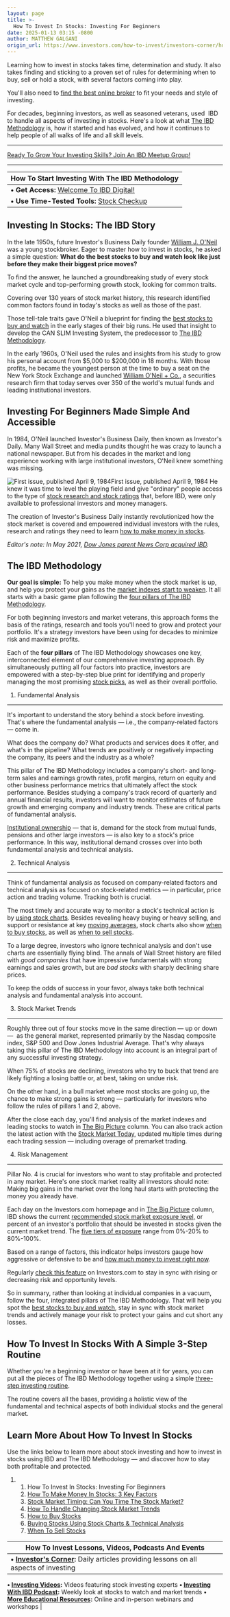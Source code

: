 ```yaml
---
layout: page
title: >-
  How To Invest In Stocks: Investing For Beginners
date: 2025-01-13 03:15 -0800
author: MATTHEW GALGANI
origin_url: https://www.investors.com/how-to-invest/investors-corner/how-to-invest-in-stocks-investing-for-beginners
---
```





Learning how to invest in stocks takes time, determination and study. It also takes finding and sticking to a proven set of rules for determining when to buy, sell or hold a stock, with several factors coming into play.




You'll also need to [find the best online broker](https://www.investors.com/best-online-brokers-2024/) to fit your needs and style of investing.


For decades, beginning investors, as well as seasoned veterans, used  IBD to handle all aspects of investing in stocks. Here's a look at what [The IBD Methodology](https://www.investors.com/how-to-invest/investors-corner/stock-market-investing-ibd-methodology/) is, how it started and has evolved, and how it continues to help people of all walks of life and all skill levels.




---


[Ready To Grow Your Investing Skills? Join An IBD Meetup Group!](https://www.investors.com/how-to-invest/how-to-invest-in-stocks-socially-with-ibd-meetup-groups/)




---




| How To Start Investing With The IBD Methodology |
| --- |
| **• Get Access:** [Welcome To IBD Digital!](https://shop.investors.com/offer/splashresponsive.aspx?id=IBD-New-Member&intcode=NewMemberP)
**• Use Time-Tested Tools:** [Stock Checkup](http://research.investors.com/stockcheckup.aspx) | [Stock Lists](https://www.investors.com/stock-lists/stocks-to-watch-top-rated-ipos-big-caps-and-growth-stocks/) | [Stock Screener](https://www.investors.com/research/best-stocks-to-buy-watch-ibd-screen-of-the-day/) | [Stock Charts](http://research.investors.com/stock-charts/nasdaq-nasdaq-composite-0ndqc.htm) |


**Investing In Stocks: The IBD Story**
--------------------------------------


In the late 1950s, future Investor's Business Daily founder [William J. O'Neil](https://www.investors.com/news/william-oneil-legendary-investor-ibd-founder-canslim-creator/) was a young stockbroker. Eager to master how to invest in stocks, he asked a simple question: **What do the best stocks to buy and watch look like just before they make their biggest price moves?**


To find the answer, he launched a groundbreaking study of every stock market cycle and top-performing growth stock, looking for common traits.


Covering over 130 years of stock market history, this research identified common factors found in today's stocks as well as those of the past.


Those tell-tale traits gave O'Neil a blueprint for finding the [best stocks to buy and watch](https://www.investors.com/research/best-stocks-to-buy-now/) in the early stages of their big runs. He used that insight to develop the CAN SLIM Investing System, the predecessor to [The IBD Methodology](https://www.investors.com/how-to-invest/investors-corner/stock-market-investing-ibd-methodology/).


In the early 1960s, O'Neil used the rules and insights from his study to grow his personal account from \$5,000 to \$200,000 in 18 months. With those profits, he became the youngest person at the time to buy a seat on the New York Stock Exchange and launched [William O'Neil + Co.](https://www.daicompanies.com/the-dai-companies/), a securities research firm that today serves over 350 of the world's mutual funds and leading institutional investors.


**Investing For Beginners Made Simple And Accessible**
------------------------------------------------------


In 1984, O'Neil launched Investor's Business Daily, then known as Investor's Daily. Many Wall Street and media pundits thought he was crazy to launch a national newspaper. But from his decades in the market and long experience working with large institutional investors, O'Neil knew something was missing.


![First issue, published April 9, 1984](https://www.investors.com/wp-content/uploads/2021/02/FirstIssue.jpg)First issue, published April 9, 1984
He knew it was time to level the playing field and give "ordinary" people access to the type of [stock research and stock ratings](https://www.investors.com/how-to-invest/how-to-buy-stocks-using-stock-lists-stock-ratings-stock-screener) that, before IBD, were only available to professional investors and money managers.


The creation of Investor's Business Daily instantly revolutionized how the stock market is covered and empowered individual investors with the rules, research and ratings they need to learn [how to make money in stocks](https://www.amazon.com/How-Make-Money-Stocks-Winning/dp/0071614133/ref=sr_1_2?dchild=1&keywords=bill+o%27neil+stocks&qid=1613511153&sr=8-2).


*Editor's note: In May 2021, [Dow Jones parent News Corp acquired IBD](https://www.investors.com/news/dow-jones-parent-news-corp-buying-investors-business-daily/).*


The IBD Methodology
-------------------


**Our goal is simple:** To help you make money when the stock market is up, and help you protect your gains as the [market indexes start to weaken](https://www.investors.com/how-to-invest/how-to-handle-changing-stock-market-trends). It all starts with a basic game plan following the [four pillars of The IBD Methodology](https://www.investors.com/how-to-invest/investors-corner/stock-market-investing-ibd-methodology/).


For both beginning investors and market veterans, this approach forms the basis of the ratings, research and tools you'll need to grow and protect your portfolio. It's a strategy investors have been using for decades to minimize risk and maximize profits.


Each of the **four pillars** of The IBD Methodology showcases one key, interconnected element of our comprehensive investing approach. By simultaneously putting all four factors into practice, investors are empowered with a step-by-step blue print for identifying and properly managing the most promising [stock picks](https://www.investors.com/how-to-invest/how-to-buy-stocks-using-stock-lists-stock-ratings-stock-screener), as well as their overall portfolio.


1. Fundamental Analysis
-----------------------


It's important to understand the story behind a stock before investing.  That's where the fundamental analysis — i.e., the company-related factors — come in.


What does the company do? What products and services does it offer, and what's in the pipeline? What trends are positively or negatively impacting the company, its peers and the industry as a whole?


This pillar of The IBD Methodology includes a company's short- and long-term sales and earnings growth rates, profit margins, return on equity and other business performance metrics that ultimately affect the stock performance. Besides studying a company's track record of quarterly and annual financial results, investors will want to monitor estimates of future growth and emerging company and industry trends. These are critical parts of fundamental analysis.


[Institutional ownership](https://www.investors.com/how-to-invest/investors-corner/before-buying-stocks-check-the-institutional-ownership/) — that is, demand for the stock from mutual funds, pensions and other large investors — is also key to a stock's price performance. In this way, institutional demand crosses over into both fundamental analysis and technical analysis.


2. Technical Analysis
---------------------


Think of fundamental analysis as focused on company-related factors and technical analysis as focused on stock-related metrics — in particular, price action and trading volume. Tracking both is crucial.


The most timely and accurate way to monitor a stock's technical action is by [using stock charts](https://www.investors.com/how-to-invest/how-to-read-stock-charts-understanding-technical-analysis/). Besides revealing heavy buying or heavy selling, and support or resistance at key [moving averages](https://www.investors.com/how-to-invest/investors-corner/moving-averages-provide-effective-tool-for-your-trading/), stock charts also show [when to buy stocks](https://www.investors.com/how-to-invest/how-to-buy-stocks-using-stock-lists-stock-ratings-stock-screener/), as well as [when to sell stocks](https://www.investors.com/how-to-invest/when-to-sell-stocks/).


To a large degree, investors who ignore technical analysis and don't use charts are essentially flying blind. The annals of Wall Street history are filled with *good* *companies* that have impressive fundamentals with strong earnings and sales growth, but are *bad stocks* with sharply declining share prices.


To keep the odds of success in your favor, always take both technical analysis and fundamental analysis into account.


3. Stock Market Trends
----------------------


Roughly three out of four stocks move in the same direction — up or down —  as the general market, represented primarily by the Nasdaq composite index, S&P 500 and Dow Jones Industrial Average. That's why always taking this pillar of The IBD Methodology into account is an integral part of any successful investing strategy.


When 75% of stocks are declining, investors who try to buck that trend are likely fighting a losing battle or, at best, taking on undue risk.


On the other hand, in a bull market where most stocks are going up, the chance to make strong gains is strong — particularly for investors who follow the rules of pillars 1 and 2, above.


After the close each day, you'll find analysis of the market indexes and leading stocks to watch in [The Big Picture](https://www.investors.com/category/market-trend/the-big-picture/) column. You can also track action the latest action with the [Stock Market Today](https://www.investors.com/news/stock-market-today-stock-market-news/), updated multiple times during each trading session — including overage of premarket trading.


4. Risk Management
------------------


Pillar No. 4 is crucial for investors who want to stay profitable and protected in any market. Here's one stock market reality all investors should note: Making big gains in the market over the long haul starts with protecting the money you already have.


Each day on the Investors.com homepage and in [The Big Picture](https://www.investors.com/category/market-trend/the-big-picture/) column, IBD shows the current [recommended stock market exposure level,](https://www.investors.com/market-trend/ibds-etf-market-strategy/ibds-etf-market-strategy/) or percent of an investor's portfolio that should be invested in stocks given the current market trend. The [five tiers of exposure](https://www.investors.com/how-to-invest/stock-market-timing-how-to-invest-in-stocks-tracking-bull-markets-bear-markets-stock-market-trends/#MarketExposure) range from 0%-20% to 80%-100%.


Based on a range of factors, this indicator helps investors gauge how aggressive or defensive to be and [how much money to invest right now](https://www.investors.com/how-to-invest/investors-corner/risk-management-in-the-stock-market-how-much-money-to-invest-now/).


Regularly [check this feature](https://www.investors.com/market-trend/ibds-etf-market-strategy/ibds-etf-market-strategy/) on Investors.com to stay in sync with rising or decreasing risk and opportunity levels.


So in summary, rather than looking at individual companies in a vacuum, follow the four, integrated pillars of The IBD Methodology. That will help you spot the [best stocks to buy and watch](https://www.investors.com/research/best-stocks-to-buy-now/), stay in sync with stock market trends and actively manage your risk to protect your gains and cut short any losses.


How To Invest In Stocks With A Simple 3-Step Routine
----------------------------------------------------


Whether you're a beginning investor or have been at it for years, you can put all the pieces of The IBD Methodology together using a simple [three-step investing routine](https://www.investors.com/how-to-invest/investors-corner/investing-in-stocks-stock-investing-with-three-step-routine/#simpleinvestingroutine).


The routine covers all the bases, providing a holistic view of the fundamental and technical aspects of both individual stocks and the general market.



Learn More About How To Invest In Stocks
----------------------------------------


Use the links below to learn more about stock investing and how to invest in stocks using IBD and The IBD Methodology — and discover how to stay both profitable and protected.



1. 1. How To Invest In Stocks: Investing For Beginners
	2. [How To Make Money In Stocks: 3 Key Factors](https://www.investors.com/how-to-invest/stock-investing-how-to-make-money-in-stock-3-key-factors)
	3. [Stock Market Timing: Can You Time The Stock Market?](https://www.investors.com/how-to-invest/stock-market-timing-how-to-invest-in-stocks-tracking-bull-markets-bear-markets-stock-market-trends)
	4. [How To Handle Changing Stock Market Trends](https://www.investors.com/how-to-invest/how-to-handle-changing-stock-market-trends)
	5. [How to Buy Stocks](https://www.investors.com/how-to-invest/how-to-buy-stocks-using-stock-lists-stock-ratings-stock-screener)
	6. [Buying Stocks Using Stock Charts & Technical Analysis](https://www.investors.com/how-to-invest/stock-charts-buying-stocks-using-technical-analysis)
	7. [When To Sell Stocks](https://www.investors.com/how-to-invest/when-to-sell-stocks)





| How To Invest Lessons, Videos, Podcasts And Events |
| --- |
| **• [Investor's Corner](https://www.investors.com/category/how-to-invest/investors-corner/):** Daily articles providing lessons on all aspects of investing
**• [Investing Videos](https://www.investors.com/ibd-videos):** Videos featuring stock investing experts
**• [Investing With IBD Podcast](https://get.investors.com/podcast/?src=A00511A):** Weekly look at stocks to watch and market trends
**• [More Educational Resources](https://get.investors.com/events/):** Online and in-person webinars and workshops |


###### 





